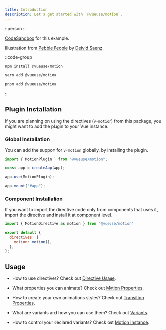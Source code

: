 ```yaml
---
title: Introduction
description: Let's get started with `@vueuse/motion`.
---
```


::person
::

[CodeSandbox](https://codesandbox.io/s/vueusemotion-me1jn?file=/src/components/Person.vue) for this example.

Illustration from [Pebble People](https://blush.design/fr/collections/pebble-people) by [Deivid Saenz](https://blush.design/fr/artists/deivid-saenz).

::code-group

```bash [npm]
npm install @vueuse/motion
```

```bash [yarn]
yarn add @vueuse/motion
```

```bash [pnpm]
pnpm add @vueuse/motion
```

::

## Plugin Installation

If you are planning on using the directives (`v-motion`) from this package, you might want to add the plugin to your Vue instance.

### Global Installation

You can add the support for `v-motion` globally, by installing the plugin.

```js
import { MotionPlugin } from "@vueuse/motion";

const app = createApp(App);

app.use(MotionPlugin);

app.mount("#app");
```

### Component Installation

If you want to import the directive code only from components that uses it, import the directive and install it at component level.

```javascript
import { MotionDirective as motion } from '@vueuse/motion'

export default {
  directives: {
    motion: motion(),
  },
};
```

## Usage

- How to use directives? Check out [Directive Usage](/features/directive-usage).

- What properties you can animate? Check out [Motion Properties](/features/motion-properties).

- How to create your own animations styles? Check out [Transition Properties](/features/transition-properties).

- What are variants and how you can use them? Check out [Variants](/features/variants).

- How to control your declared variants? Check out [Motion Instance](/features/motion-instance).
